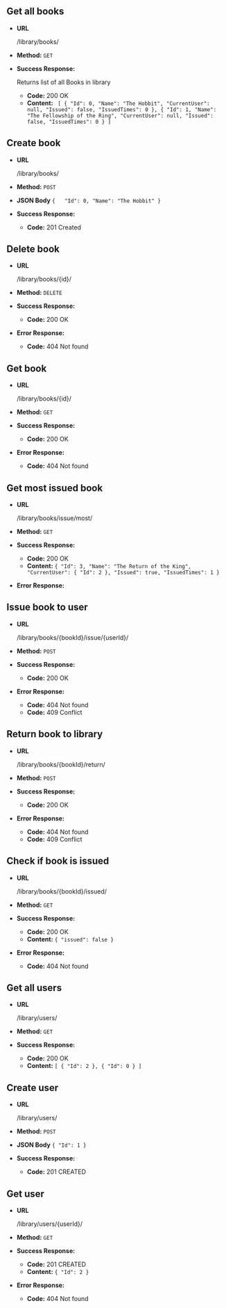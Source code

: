 **Get all books**
----

* **URL**

  /library/books/

* **Method:**
  `GET`
  
* **Success Response:**
  
    Returns list of all Books in library

  * **Code:** 200 OK <br />
  * **Content:** `
    [
        {
            "Id": 0,
            "Name": "The Hobbit",
            "CurrentUser": null,
            "Issued": false,
            "IssuedTimes": 0
        },
        {
            "Id": 1,
            "Name": "The Fellowship of the Ring",
            "CurrentUser": null,
            "Issued": false,
            "IssuedTimes": 0
        }
        ]`
 
**Create book**
----

* **URL**

  /library/books/

* **Method:**
  `POST`
  
*  **JSON Body**
   `{   "Id": 0,
        "Name": "The Hobbit"
    }`

* **Success Response:**
  * **Code:** 201 Created <br />
 
**Delete book**
----

* **URL**

  /library/books/{id}/

* **Method:**
  `DELETE`

* **Success Response:**
  * **Code:** 200 OK <br />
 
* **Error Response:**
  * **Code:** 404 Not found <br />

**Get book**
----

* **URL**

  /library/books/{id}/

* **Method:**
  `GET`

* **Success Response:**
  * **Code:** 200 OK <br />
 
* **Error Response:**
  * **Code:** 404 Not found <br />
  
**Get most issued book**
  ----
  
  * **URL**
  
    /library/books/issue/most/
  
  * **Method:**
    `GET`
  
  * **Success Response:**
    * **Code:** 200 OK <br />
    * **Content:** 
    `{
         "Id": 3,
         "Name": "The Return of the King",
         "CurrentUser": {
             "Id": 2
         },
         "Issued": true,
         "IssuedTimes": 1
     }`
   
  * **Error Response:**

  **Issue book to user**
  ----
  
  * **URL**
  
    /library/books/{bookId}/issue/{userId}/
  
  * **Method:**
    `POST`
  
  * **Success Response:**
    * **Code:** 200 OK <br />
   
  * **Error Response:**
    * **Code:** 404 Not found <br />
    * **Code:** 409 Conflict <br />
    
  **Return book to library**
  ----
  
  * **URL**
  
    /library/books/{bookId}/return/
  
  * **Method:**
    `POST`
  
  * **Success Response:**
    * **Code:** 200 OK <br />
   
  * **Error Response:**
    * **Code:** 404 Not found <br />
    * **Code:** 409 Conflict <br />


  **Check if book is issued**
  ----
  
  * **URL**
  
    /library/books/{bookId}/issued/
  
  * **Method:**
    `GET`
  
  * **Success Response:**
    * **Code:** 200 OK <br />
    * **Content:** 
    `
        {
            "issued": false
        }
    `
   
  * **Error Response:**
    * **Code:** 404 Not found <br />

  **Get all users**
  ----
  
  * **URL**
  
    /library/users/
  
  * **Method:**
    `GET`
  
  * **Success Response:**
    * **Code:** 200 OK <br />
    * **Content:** 
    `
        [
            {
                "Id": 2
            },
            {
                "Id": 0
            }
        ]
    `
    
  **Create user**
  ----
  
  * **URL**
  
    /library/users/
  
  * **Method:**
    `POST`
  
  *  **JSON Body**
    `
        {
                "Id": 1
        }
    `
  
  * **Success Response:**
    * **Code:** 201 CREATED <br />
    
  **Get user**
  ----
  
  * **URL**
  
    /library/users/{userId}/
  
  * **Method:**
    `GET`
  
  * **Success Response:**
    * **Code:** 201 CREATED <br />
    * **Content:** 
        `
            {
                 "Id": 2
            }
        `
        
  * **Error Response:**
    * **Code:** 404 Not found <br />